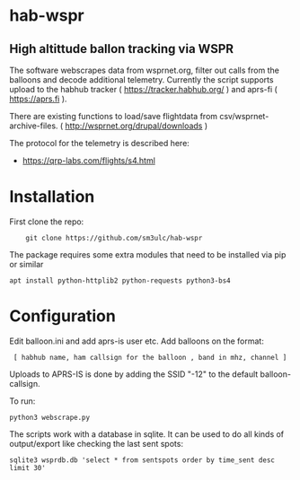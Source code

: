 # hab-wspr

## High altittude ballon tracking via WSPR

The software webscrapes data from wsprnet.org, filter out calls from the balloons and decode additional telemetry. Currently the script supports upload to the habhub tracker ( https://tracker.habhub.org/ ) and aprs-fi ( https://aprs.fi ).

There are existing functions to load/save flightdata from csv/wsprnet-archive-files. ( http://wsprnet.org/drupal/downloads )

The protocol for the telemetry is described here:

* https://qrp-labs.com/flights/s4.html

# Installation

First clone the repo:

        git clone https://github.com/sm3ulc/hab-wspr

The package requires some extra modules that need to be installed via pip or similar

    apt install python-httplib2 python-requests python3-bs4
    
# Configuration

Edit balloon.ini and add aprs-is user etc. Add balloons on the format:

     [ habhub name, ham callsign for the balloon , band in mhz, channel ]

Uploads to APRS-IS is done by adding the SSID "-12" to the default balloon-callsign.


To run:

	python3 webscrape.py


The scripts work with a database in sqlite. It can be used to do all kinds of output/export like checking the last sent spots:

    sqlite3 wsprdb.db 'select * from sentspots order by time_sent desc limit 30'


